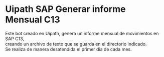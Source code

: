 # Uipath SAP Generar informe Mensual C13

Este bot creado en Uipath, genera un informe mensual de movimientos en SAP C13,  
creando un archivo de texto que se guarda en el directorio indicado.  
Se realiza de manera desatendida el primer dia de cada mes.  

